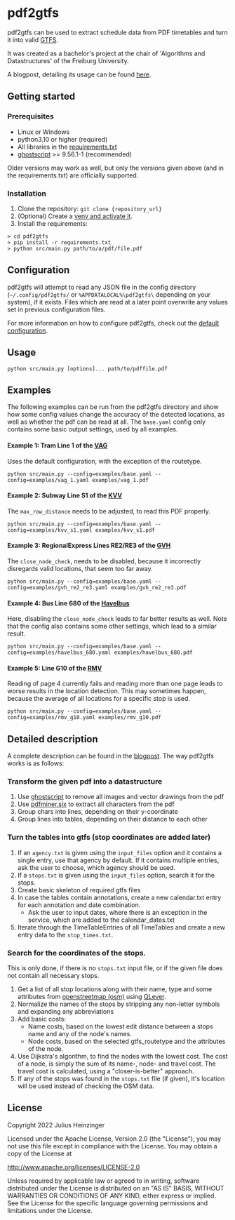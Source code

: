 # pdf2gtfs

pdf2gtfs can be used to extract schedule data from PDF timetables
and turn it into valid [GTFS](https://developers.google.com/transit/gtfs).

It was created as a bachelor's project at the chair of 'Algorithms and
Datastructures'
of the Freiburg University.

A blogpost, detailing its usage can be
found [here](https://ad-blog.informatik.uni-freiburg.de/post/transform-pdf-timetables-into-gtfs).

## Getting started

### Prerequisites

- Linux or Windows
- python3.10 or higher (required)
- All libraries in the [requirements.txt](requirements.txt)
- [ghostscript](https://www.ghostscript.com/) >= 9.56.1-1 (recommended)

Older versions may work as well, but only the versions given above
(and in the requirements.txt) are officially supported.

### Installation

1. Clone the repository: `git clone {repository_url}`
2. (Optional) Create a
   [venv and activate it](https://docs.python.org/3/library/venv.html).
3. Install the requirements:

```shell
> cd pdf2gtfs
> pip install -r requirements.txt
> python src/main.py path/to/a/pdf/file.pdf
```

## Configuration

pdf2gtfs will attempt to read any JSON file in the config directory
(`~/.config/pdf2gtfs/` or `%APPDATALOCAL%\pdf2gtfs\` depending on your system),
if it exists. Files which are read at a later point overwrite any values set
in previous configuration files.

For more information on how to configure pdf2gtfs, check out the
[default configuration](src/config.template.yaml).

## Usage

`python src/main.py [options]... path/to/pdffile.pdf`

## Examples

The following examples can be run from the pdf2gtfs directory and show
how some config values change the accuracy of the detected locations, as well
as whether the pdf can be read at all. The `base.yaml` config only contains
some basic output settings, used by all examples.

#### Example 1: Tram Line 1 of the [VAG](https://www.vag-freiburg.de/)

Uses the default configuration, with the exception of the routetype.

`python src/main.py --config=examples/base.yaml --config=examples/vag_1.yaml examples/vag_1.pdf`

#### Example 2: Subway Line S1 of the [KVV](https://www.kvv.de/)

The `max_row_distance` needs to be adjusted, to read this PDF properly.

`python src/main.py --config=examples/base.yaml --config=examples/kvv_s1.yaml examples/kvv_s1.pdf`

#### Example 3: RegionalExpress Lines RE2/RE3 of the [GVH](https://www.gvh.de/)

The `close_node_check`, needs to be disabled, because it incorrectly disregards
valid locations, that seem too far away.

`python src/main.py --config=examples/base.yaml --config=examples/gvh_re2_re3.yaml examples/gvh_re2_re3.pdf`

#### Example 4: Bus Line 680 of the [Havelbus](https://www.havelbus.de/)

Here, disabling the `close_node_check` leads to far better results as well.
Note that the config also contains some other settings, which lead to a
similar result.

`python src/main.py --config=examples/base.yaml --config=examples/havelbus_680.yaml examples/havelbus_680.pdf`

#### Example 5: Line G10 of the [RMV](https://www.rmv.de/)

Reading of page 4 currently fails and reading more than one page leads to
worse results in the location detection. This may sometimes happen, because
the average of all locations for a specific stop is used.

`python src/main.py --config=examples/base.yaml --config=examples/rmv_g10.yaml examples/rmv_g10.pdf`

## Detailed description

A complete description can be found in the
[blogpost](https://ad-blog.informatik.uni-freiburg.de/post/transform-pdf-timetables-into-gtfs/).
The way pdf2gtfs works is as follows:

### Transform the given pdf into a datastructure

1. Use [ghostscript](https://www.ghostscript.com/)
   to remove all images and vector drawings from the pdf
2. Use [pdfminer.six](https://pdfminersix.readthedocs.io/en/latest/)
   to extract all characters from the pdf
3. Group chars into lines, depending on their y-coordinate
4. Group lines into tables, depending on their distance to each other

### Turn the tables into gtfs (stop coordinates are added later)

1. If an `agency.txt` is given using the `input_files` option and it
   contains a single entry, use that agency by default. If it contains
   multiple entries, ask the user to choose, which agency should be used.
2. If a `stops.txt` is given using the `input_files` option, search it for the
   stops.
3. Create basic skeleton of required gtfs files
4. In case the tables contain annotations, create a new calendar.txt entry
   for each annotation and date combination.
    * Ask the user to input dates, where there is an exception in the service,
      which are added to the calendar_dates.txt
5. Iterate through the TimeTableEntries of all TimeTables and create a new entry
   data to the
   `stop_times.txt`.

### Search for the coordinates of the stops.

This is only done, if there is no `stops.txt` input file, or if the given file
does not contain all necessary stops.

1. Get a list of all stop locations along with their name, type and some
   attributes from [openstreetmap (osm)](https://www.openstreetmap.org)
   using [QLever](https://github.com/ad-freiburg/qlever).
2. Normalize the names of the stops by stripping any non-letter symbols
   and expanding any abbreviations
3. Add basic costs:
    * Name costs, based on the lowest edit distance between a stops name
      and any of the node's names.
    * Node costs, based on the selected gtfs_routetype and the attributes of
      the node.
4. Use Dijkstra's algorithm, to find the nodes with the lowest cost. The cost
   of a node, is simply the sum of its name-, node- and travel cost. The travel
   cost is calculated, using a "closer-is-better" approach.
5. If any of the stops was found in the `stops.txt` file (if given), it's
   location will be used instead of checking the OSM data.

## License

Copyright 2022 Julius Heinzinger

Licensed under the Apache License, Version 2.0 (the "License");
you may not use this file except in compliance with the License.
You may obtain a copy of the License at

http://www.apache.org/licenses/LICENSE-2.0

Unless required by applicable law or agreed to in writing, software
distributed under the License is distributed on an "AS IS" BASIS,
WITHOUT WARRANTIES OR CONDITIONS OF ANY KIND, either express or implied.
See the License for the specific language governing permissions and
limitations under the License.
